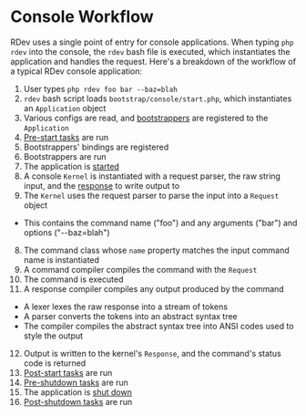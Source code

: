 # Console Workflow

RDev uses a single point of entry for console applications.  When typing `php rdev` into the console, the `rdev` bash file is executed, which instantiates the application and handles the request.  Here's a breakdown of the workflow of a typical RDev console application:

1. User types `php rdev foo bar --baz=blah`
2. `rdev` bash script loads `bootstrap/console/start.php`, which instantiates an `Application` object
3. Various configs are read, and [bootstrappers](bootstrappers) are registered to the `Application`
4. [Pre-start tasks](application#pre-start-tasks) are run
  1. Bootstrappers' bindings are registered
  2. Bootstrappers are run
5. The application is [started](application#start-task)
6. A console `Kernel` is instantiated with a request parser, the raw string input, and the [response](console#responses) to write output to
7. The `Kernel` uses the request parser to parse the input into a `Request` object
  * This contains the command name ("foo") and any arguments ("bar") and options ("--baz=blah")
8. The command class whose `name` property matches the input command name is instantiated
9. A command compiler compiles the command with the `Request`
10. The command is executed
11. A response compiler compiles any output produced by the command
  * A lexer lexes the raw response into a stream of tokens
  * A parser converts the tokens into an abstract syntax tree
  * The compiler compiles the abstract syntax tree into ANSI codes used to style the output
12. Output is written to the kernel's `Response`, and the command's status code is returned
13. [Post-start tasks](application#post-start-tasks) are run
14. [Pre-shutdown tasks](application#pre-shutdown-tasks) are run
15. The application is [shut down](application#shutdown-task)
16. [Post-shutdown tasks](application#post-shutdown-tasks) are run